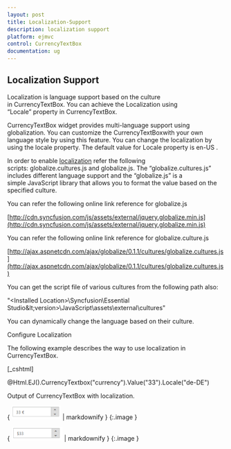 ```yaml
---
layout: post
title: Localization-Support
description: localization support
platform: ejmvc
control: CurrencyTextBox
documentation: ug
---
```


## Localization Support

Localization is language support based on the culture in CurrencyTextBox. You can achieve the Localization using “Locale” property in CurrencyTextBox. 

CurrencyTextBox widget provides multi-language support using globalization. You can customize the CurrencyTextBoxwith your own language style by using this feature. You can change the localization by using the locale property. The default value for Locale property is en-US .

In order to enable [localization](http://help.syncfusion.com/ug/js/default.htm) refer the following scripts: globalize.cultures.js and globalize.js. The “globalize.cultures.js” includes different language support and the “globalize.js” is a simple JavaScript library that allows you to format the value based on the specified culture.

You can refer the following online link reference for globalize.js

[http://cdn.syncfusion.com/js/assets/external/jquery.globalize.min.js](http://cdn.syncfusion.com/js/assets/external/jquery.globalize.min.js)

You can refer the following online link reference for globalize.culture.js

[http://ajax.aspnetcdn.com/ajax/globalize/0.1.1/cultures/globalize.cultures.js](http://ajax.aspnetcdn.com/ajax/globalize/0.1.1/cultures/globalize.cultures.js)

You can get the script file of various cultures from the following path also:

"&lt;Installed Location&gt;\Syncfusion\Essential Studio\&lt;version&gt;\JavaScript\assets\external\cultures"

You can dynamically change the language based on their culture.

Configure Localization



The following example describes the way to use localization in CurrencyTextBox.

[_cshtml]

@Html.EJ().CurrencyTextbox("currency").Value("33").Locale("de-DE")







Output of CurrencyTextBox with localization.



{ ![](Localization-Support_images/Localization-Support_img1.png) | markdownify }
{:.image }




{ ![](Localization-Support_images/Localization-Support_img2.png) | markdownify }
{:.image }


